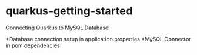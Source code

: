 # quarkus-getting-started

Connecting Quarkus to MySQL Database

*Database connection setup in application.properties
*MySQL Connector in pom dependencies
